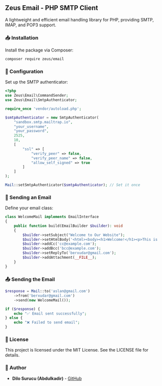 ## Zeus Email - PHP SMTP Client

A lightweight and efficient email handling library for PHP, providing SMTP, IMAP, and POP3 support.

### 📥 Installation

Install the package via Composer:

```sh
composer require zeus/email
```

### 🔧 Configuration

Set up the SMTP authenticator:

```php
<?php
use Zeus\Email\CommandSender;
use Zeus\Email\SmtpAuthenticator;

require_once 'vendor/autoload.php';

$smtpAuthenticator = new SmtpAuthenticator(
    "sandbox.smtp.mailtrap.io",
    "your_username",
    "your_password",
    2525,
    10,
    [
        "ssl" => [
            "verify_peer" => false,
            "verify_peer_name" => false,
            "allow_self_signed" => true
        ]
    ]
);

Mail::setSmtpAuthenticator($smtpAuthenticator); // Set it once
```

### 📩 Sending an Email

Define your email class:

```php
class WelcomeMail implements EmailInterface
{
    public function build(EmailBuilder $builder): void
    {
        $builder->setSubject("Welcome to Our Website");
        $builder->setHtmlBody('<html><body><h1>Welcome!</h1><p>This is a test email with an attachment.</p></body></html>');
        $builder->addCc('cc@example.com');
        $builder->addBcc('bcc@example.com');
        $builder->setReplyTo('berxudar@gmail.com');
        $builder->addAttachment(__FILE__);
    }
}
```

### 📤 Sending the Email

```php
$response = Mail::to('aslan@gmail.com')
    ->from('berxudar@gmail.com')
    ->send(new WelcomeMail());

if ($response) {
    echo "✅ Email sent successfully";
} else {
    echo "❌ Failed to send email";
}
```

### 📜 License

This project is licensed under the MIT License. See the LICENSE file for details.

### 👤 Author

- **Dilo Surucu (Abdulkadir)** - [GitHub](https://github.com/diloabininyer)

